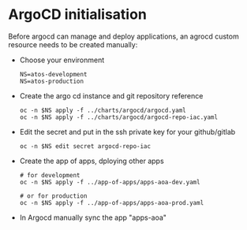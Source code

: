 # ArgoCD initialisation
Before argocd can manage and deploy applications, an agrocd custom resource needs to be created manually:

* Choose your environment
    ```
    NS=atos-development
    NS=atos-production
    ```

* Create the argo cd instance and git repository reference
    ```
    oc -n $NS apply -f ../charts/argocd/argocd.yaml
    oc -n $NS apply -f ../charts/argocd/argocd-repo-iac.yaml
    ```

* Edit the secret and put in the ssh private key for your github/gitlab
    ```
    oc -n $NS edit secret argocd-repo-iac
    ```

* Create the app of apps, dploying other apps
    ```
    # for development
    oc -n $NS apply -f ../app-of-apps/apps-aoa-dev.yaml

    # or for production
    oc -n $NS apply -f ../app-of-apps/apps-aoa-prod.yaml
    ```

* In Argocd manually sync the app "apps-aoa"